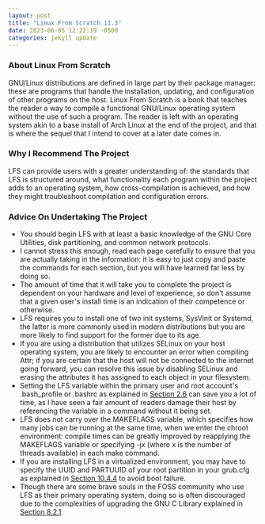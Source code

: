 ```yaml
---
layout: post
title: "Linux From Scratch 11.3"
date: 2023-06-05 12:22:19 -0500
categories: jekyll update
---
```

### About Linux From Scratch
  GNU/Linux distributions are defined in large part by their package manager: these are programs that handle the
  installation, updating, and configuration of other programs on the host. Linux From Scratch is a book that
  teaches the reader a way to compile a functional GNU/Linux operating system without the use of such a program.
  The reader is left with an
  operating system akin to a base install of Arch Linux at the end of the project, and that is where the sequel
  that I intend to cover at a later date comes in.

### Why I Recommend The Project
LFS can provide users with a greater understanding of: the standards that LFS is structured around, what functionality each program within the project adds to an operating system, how cross-compilation is achieved, and how they might troubleshoot compilation and configuration errors.

### Advice On Undertaking The Project

* You should begin LFS with at least a basic knowledge of the GNU Core Utilities, disk partitioning, and
            common network protocols.
* I cannot stress this enough, read each page carefully to ensure that you are actually taking in the information: it is easy to just copy and paste the commands for each section, but you
            will have learned far less by doing so.
* The amount of time that it will take you to complete the project is dependent on your hardware and level
of experience, so don't
assume that a given user's install time is an indication of their competence or otherwise.
* LFS requires you to install one of two init systems, SysVinit or Systemd, the latter is more commonly used in modern distributions but you are more likely to find support for the former due to its age.
* If you are using a distribution that utilizes SELinux on your host operating system, you are likely to encounter an error
when compiling Attr; if you are certain that the host will not be connected to the internet going forward,
you can resolve this issue by disabling SELinux and erasing the attributes it has assigned to each object in
your filesystem.
* Setting the LFS variable within the primary user and root account's .bash_profile or .bashrc as explained
  in [Section 2.6](https://www.linuxfromscratch.org/lfs/view/stable/chapter02/aboutlfs.html) can save you a lot of time, as I have seen a fair amount of readers damage their host by referencing the
  variable in a command without it being set.
*  LFS does not carry over the MAKEFLAGS variable, which specifies how many jobs can be running at the same
  time, when we enter the chroot environment: compile times can be greatly improved by reapplying the
  MAKEFLAGS variable or specifying -jx (where x is the number of threads available) in each make command.
*  If you are installing LFS in a virtualized environment, you may have to specify the UUID and PARTUUID of
  your
  root partition in your grub.cfg as explained in [Section 10.4.4](https://www.linuxfromscratch.org/lfs/view/stable/chapter10/grub.html) to avoid boot failure.
* Though there are some brave souls in the FOSS community who use LFS as their primary operating system, doing so is often discouraged due
  to the complexities of upgrading the GNU C Library explained in [Section 8.2.1](https://www.linuxfromscratch.org/lfs/view/stable/chapter08/pkgmgt.html).


